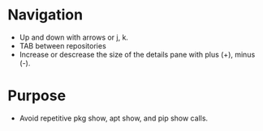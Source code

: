 
# Navigation
- Up and down with arrows or j, k.
- TAB between repositories
- Increase or descrease the size of the details pane with plus (+), minus (-).

# Purpose
- Avoid repetitive pkg show, apt show, and pip show  calls.
